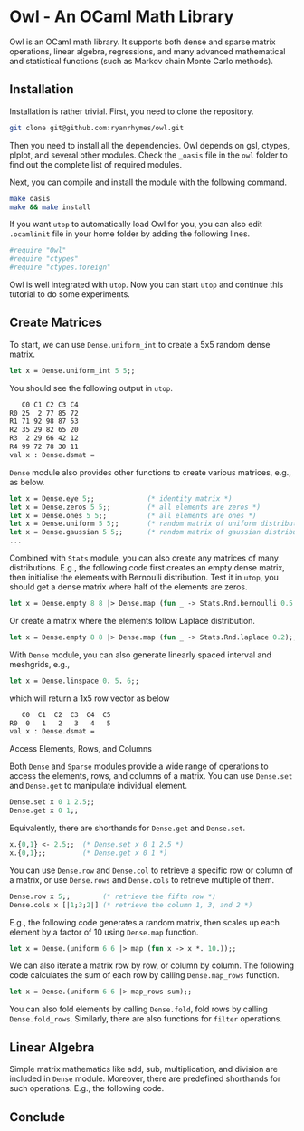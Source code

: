 # Owl - An OCaml Math Library
Owl is an OCaml math library. It supports both dense and sparse matrix operations, linear algebra, regressions, and many advanced mathematical and statistical functions (such as Markov chain Monte Carlo methods).

## Installation

Installation is rather trivial. First, you need to clone the repository.

```bash
git clone git@github.com:ryanrhymes/owl.git
```

Then you need to install all the dependencies. Owl depends on gsl, ctypes, plplot, and several other modules. Check the `_oasis` file in the `owl` folder to find out the complete list of required modules.

Next, you can compile and install the module with the following command.

```bash
make oasis
make && make install
```

If you want `utop` to automatically load Owl for you, you can also edit `.ocamlinit` file in your home folder by adding the following lines.

```bash
#require "Owl"
#require "ctypes"
#require "ctypes.foreign"
```

Owl is well integrated with `utop`. Now you can start `utop` and continue this tutorial to do some experiments.


## Create Matrices

To start, we can use `Dense.uniform_int` to create a 5x5 random dense matrix.

```ocaml
let x = Dense.uniform_int 5 5;;
```

You should see the following output in `utop`.

```bash
   C0 C1 C2 C3 C4
R0 25  2 77 85 72
R1 71 92 98 87 53
R2 35 29 82 65 20
R3  2 29 66 42 12
R4 99 72 78 30 11
val x : Dense.dsmat =
```

`Dense` module also provides other functions to create various matrices, e.g., as below.

```ocaml
let x = Dense.eye 5;;             (* identity matrix *)
let x = Dense.zeros 5 5;;         (* all elements are zeros *)
let x = Dense.ones 5 5;;          (* all elements are ones *)
let x = Dense.uniform 5 5;;       (* random matrix of uniform distribution *)
let x = Dense.gaussian 5 5;;      (* random matrix of gaussian distribution *)
...
```

Combined with `Stats` module, you can also create any matrices of many distributions. E.g., the following code first creates an empty dense matrix, then initialise the elements with Bernoulli distribution. Test it in `utop`, you should get a dense matrix where half of the elements are zeros.

```ocaml
let x = Dense.empty 8 8 |> Dense.map (fun _ -> Stats.Rnd.bernoulli 0.5 |> float_of_int);;
```

Or create a matrix where the elements follow Laplace distribution.

```ocaml
let x = Dense.empty 8 8 |> Dense.map (fun _ -> Stats.Rnd.laplace 0.2);;
```

With `Dense` module, you can also generate linearly spaced interval and meshgrids, e.g.,

```ocaml
let x = Dense.linspace 0. 5. 6;;
```
which will return a 1x5 row vector as below
```bash
   C0  C1  C2  C3  C4  C5
R0  0   1   2   3   4   5
val x : Dense.dsmat =
```


Access Elements, Rows, and Columns

Both `Dense` and `Sparse` modules provide a wide range of operations to access the elements, rows, and columns of a matrix. You can use `Dense.set` and `Dense.get` to manipulate individual element.

```ocaml
Dense.set x 0 1 2.5;;
Dense.get x 0 1;;
```

Equivalently, there are shorthands for `Dense.get` and `Dense.set`.

```ocaml
x.{0,1} <- 2.5;;  (* Dense.set x 0 1 2.5 *)
x.{0,1};;         (* Dense.get x 0 1 *)
```

You can use `Dense.row` and `Dense.col` to retrieve a specific row or column of a matrix, or use `Dense.rows` and `Dense.cols` to retrieve multiple of them.

```ocaml
Dense.row x 5;;        (* retrieve the fifth row *)
Dense.cols x [|1;3;2|] (* retrieve the column 1, 3, and 2 *)
```

E.g., the following code generates a random matrix, then scales up each element by a factor of 10 using `Dense.map` function.

```ocaml
let x = Dense.(uniform 6 6 |> map (fun x -> x *. 10.));;
```

We can also iterate a matrix row by row, or column by column. The following code calculates the sum of each row by calling `Dense.map_rows` function.

```ocaml
let x = Dense.(uniform 6 6 |> map_rows sum);;
```

You can also fold elements by calling `Dense.fold`, fold rows by calling `Dense.fold_rows`. Similarly, there are also functions for `filter` operations.


## Linear Algebra

Simple matrix mathematics like add, sub, multiplication, and division are included in `Dense` module. Moreover, there are predefined shorthands for such operations. E.g., the following code.




## Conclude
